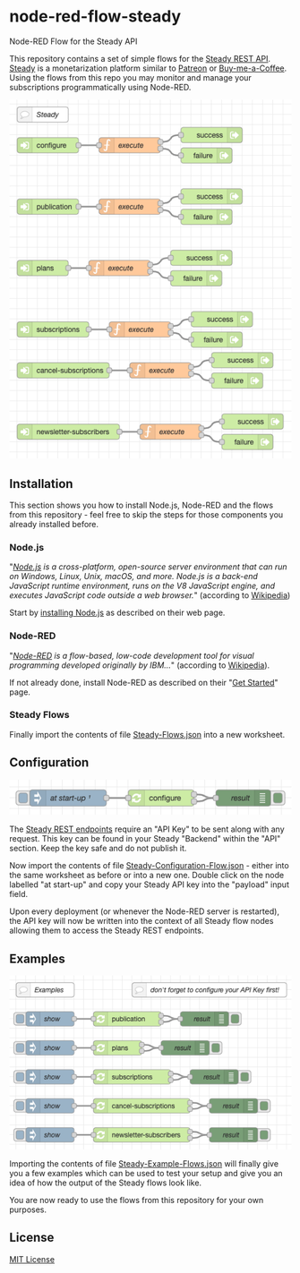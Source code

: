 # node-red-flow-steady #

Node-RED Flow for the Steady API

This repository contains a set of simple flows for the [Steady REST API](https://developers.steadyhq.com/). [Steady](https://steadyhq.com/en) is a monetarization platform similar to [Patreon](https://www.patreon.com) or [Buy-me-a-Coffee](https://www.buymeacoffee.com/). Using the flows from this repo you may monitor and manage your subscriptions programmatically using Node-RED.

![Steady Flows Screenshot](./Steady-Flows.png)

## Installation ##

This section shows you how to install Node.js, Node-RED and the flows from this repository - feel free to skip the steps for those components you already installed before.

### Node.js ###

"_[Node.js](https://nodejs.org/en) is a cross-platform, open-source server environment that can run on Windows, Linux, Unix, macOS, and more. Node.js is a back-end JavaScript runtime environment, runs on the V8 JavaScript engine, and executes JavaScript code outside a web browser._" (according to [Wikipedia](https://en.wikipedia.org/wiki/Node.js))

Start by [installing Node.js](https://nodejs.org/en) as described on their web page.

### Node-RED ###

"_[Node-RED](https://nodered.org/) is a flow-based, low-code development tool for visual programming developed originally by IBM..._" (according to [Wikipedia](https://en.wikipedia.org/wiki/Node-RED)).

If not already done, install Node-RED as described on their "[Get Started](https://nodered.org/#get-started)" page.

### Steady Flows ###

Finally import the contents of file [Steady-Flows.json](https://raw.githubusercontent.com/rozek/node-red-flow-steady/master/Steady-Flows.json) into a new worksheet.

## Configuration ##

![Steady Configuration Flow Screenshot](./Steady-Configuration-Flow.png)

The [Steady REST endpoints](https://developers.steadyhq.com/#rest) require an "API Key" to be sent along with any request. This key can be found in your Steady "Backend" within the "API" section. Keep the key safe and do not publish it.

Now import the contents of file [Steady-Configuration-Flow.json](https://raw.githubusercontent.com/rozek/node-red-flow-steady/master/Steady-Configuration-Flow.json) - either into the same worksheet as before or into a new one. Double click on the node labelled "at start-up" and copy your Steady API key into the "payload" input field.

Upon every deployment (or whenever the Node-RED server is restarted), the API key will now be written into the context of all Steady flow nodes allowing them to access the Steady REST endpoints.

## Examples ##

![Steady Example Flows Screenshot](./Steady-Example-Flows.png)

Importing the contents of file [Steady-Example-Flows.json](https://raw.githubusercontent.com/rozek/node-red-flow-steady/master/Steady-Example-Flows.json) will finally give you a few examples which can be used to test your setup and give you an idea of how the output of the Steady flows look like.

You are now ready to use the flows from this repository for your own purposes.

## License ##

[MIT License](LICENSE.md)
